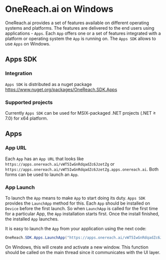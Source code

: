 ﻿
# OneReach.ai on Windows

OneReach.ai provides a set of features available on different operating systems and platforms. The features are delivered to the end users using applications - `Apps`. Each `App` offers one or a set of features integrated with a platform or operating system the `App` is running on. The `Apps SDK` allows to use `Apps` on Windows.


## Apps SDK

### Integration

`Apps SDK` is distributed as a nuget package https://www.nuget.org/packages/OneReach.SDK.Apps

### Supported projects

Currently `Apps SDK` can be used for MSIX-packaged .NET projects (.NET ≥ 7.0) for x64 platform.

## Apps

### App URL

Each `App` has an `App URL` that looks like
`https://apps.onereach.ai/vWT5IwGnRdqadZc6JzetZg` or `https://apps.onereach.ai/vWT5IwGnRdqadZc6JzetZg.apps.onereach.ai`.
Both forms can be used to launch an `App`.

### App Launch

To launch the `App` means to make `App` to start doing its duty. `Apps SDK` provides the `LaunchApp` method for this. Each `App` should be installed on `Device` before the first launch. So when `LaunchApp` is called for the first time for a particular App, the `App` installation starts first. Once the install finished, the installed `App` launches.

It is easy to launch the `App` from your application using the next code:

```csharp
OneReach.SDK.Apps.LaunchApp("https://apps.onereach.ai/vWT5IwGnRdqadZc6JzetZg");
```

On Windows, this will create and activate a new window. This function should be called on the main thread since it communicates with the UI layer.
